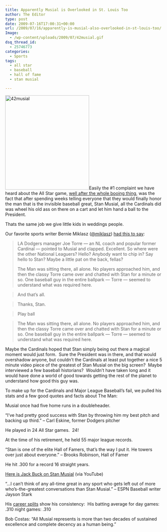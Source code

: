 ```yaml
---
title: Apparently Musial is Overlooked in St. Louis Too
author: The Editor
type: post
date: 2009-07-16T17:00:31+00:00
url: /2009/07/16/apparently-is-musial-also-overlooked-in-st-louis-too/
Image:
  - /wp-content/uploads/2009/07/42musial.gif
dsq_thread_id:
  - 25746773
categories:
  - Sports
tags:
  - all star
  - baseball
  - hall of fame
  - stan musial

---
```

[<img class="size-full wp-image-936 alignright" title="42musial" src="http://punchingkitty.com/wp-content/uploads/2009/07/42musial.gif" alt="42musial" width="269" height="303" />][1]Easily the #1 complaint we have heard about the All Star game, [well after the whole booing thing][2], was the fact that after spending weeks telling everyone that they would finally honor the man that is the invisible baseball great, Stan Musial, all the Cardinals did was wheel his old ass on there on a cart and let him hand a ball to the President.

Thats the same job we give little kids in weddings people.

Our favorite sports writer Bernie Miklasz ([@miklasz][3]) [had this to say][4]:

> LA Dodgers manager Joe Torre — an NL coach and popular former Cardinal — pointed to Musial and clapped. Excellent. So where were the other National Leaguers? Hello? Anybody want to chip in? Say hello to Stan? Maybe a little pat on the back, fellas?
> 
> The Man was sitting there, all alone. No players approached him, and then the classy Torre came over and chatted with Stan for a minute or so. One baseball guy in the entire ballpark — Torre — seemed to understand what was required here.
  
> And that&#8217;s all.
  
> Thanks, Stan.
  
> Play ball
  
> The Man was sitting there, all alone. No players approached him, and then the classy Torre came over and chatted with Stan for a minute or so. One baseball guy in the entire ballpark — Torre — seemed to understand what was required here.

Maybe the Cardinals hoped that Stan simply being out there a magical moment would just form.  Sure the President was in there, and that would overshadow anyone, but couldn&#8217;t the Cardinals at least put together a nice 5 minute video piece of the greatest of Stan Musial on the big screen?  Maybe interviewed a few baseball historians?  Wouldn&#8217;t have taken long and it would have done a world of good towards getting the rest of the planet to understand how good this guy was.

To make up for the Cardinals and Major League Baseball&#8217;s fail, we pulled his stats and a few good quotes and facts about The Man:

Musial once had five home runs in a doubleheader.

&#8220;I&#8217;ve had pretty good success with Stan by throwing him my best pitch and backing up third.&#8221; &#8211; Carl Eskine, former Dodgers pitcher

He played in 24 All Star games.  24!

At the time of his retirement, he held 55 major league records.

&#8220;Stan is one of the elite Hall of Famers, that&#8217;s the way I put it. He towers over just about everyone.&#8221; &#8211; Brooks Robinson, Hall of Famer

He hit .300 for a record 16 straight years.

[Here is Jack Buck on Stan Musial][5] (via YouTube)

&#8220;&#8230;I can&#8217;t think of any all-time great in any sport who gets left out of more who&#8217;s-the-greatest conversations than Stan Musial.&#8221; &#8211; ESPN Baseball writer Jayson Stark

His [career splits][6] show his consistency:  His batting average for day games: .310 night games: .310

Bob Costas: &#8220;All Musial represents is more than two decades of sustained excellence and complete decency as a human being.&#8221;

 [1]: http://punchingkitty.com/wp-content/uploads/2009/07/42musial.gif
 [2]: http://punchingkitty.com/2009/07/15/cardinals-fans-boo-cub-player-everyone-at-home-loses-their-mind/
 [3]: http://twitter.com/miklasz
 [4]: http://www.stltoday.com/stltoday/sports/columnists.nsf/berniemiklasz/story/8C32994D4A3BD83D862575F400112000?OpenDocument
 [5]: http://www.youtube.com/watch?v=g5Evyiwg38E
 [6]: http://www.baseball-reference.com/players/split.cgi?n1=musiast01&year=Career&t=b#stad